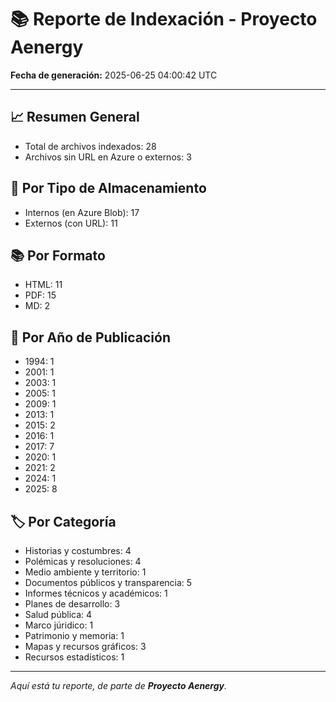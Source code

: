# 📚 Reporte de Indexación - Proyecto Aenergy
**Fecha de generación:** 2025-06-25 04:00:42 UTC

---

## 📈 Resumen General
- Total de archivos indexados: 28
- Archivos sin URL en Azure o externos: 3

## 🔐 Por Tipo de Almacenamiento
- Internos (en Azure Blob): 17
- Externos (con URL): 11

## 📚 Por Formato
- HTML: 11
- PDF: 15
- MD: 2

## 📅 Por Año de Publicación
- 1994: 1
- 2001: 1
- 2003: 1
- 2005: 1
- 2009: 1
- 2013: 1
- 2015: 2
- 2016: 1
- 2017: 7
- 2020: 1
- 2021: 2
- 2024: 1
- 2025: 8

## 🏷️ Por Categoría
- Historias y costumbres: 4
- Polémicas y resoluciones: 4
- Medio ambiente y territorio: 1
- Documentos públicos y transparencia: 5
- Informes técnicos y académicos: 1
- Planes de desarrollo: 3
- Salud pública: 4
- Marco júridico: 1
- Patrimonio y memoria: 1
- Mapas y recursos gráficos: 3
- Recursos estadísticos: 1

---

_Aquí está tu reporte, de parte de **Proyecto Aenergy**._
